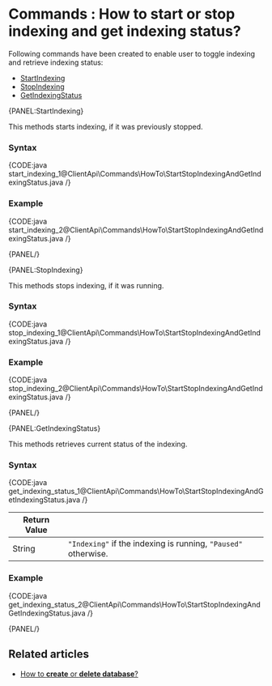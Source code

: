 # Commands : How to start or stop indexing and get indexing status?

Following commands have been created to enable user to toggle indexing and retrieve indexing status:   
- [StartIndexing](../../../client-api/commands/how-to/start-stop-indexing-and-get-indexing-status#startindexing)   
- [StopIndexing](../../../client-api/commands/how-to/start-stop-indexing-and-get-indexing-status#stopindexing)   
- [GetIndexingStatus](../../../client-api/commands/how-to/start-stop-indexing-and-get-indexing-status#getindexingstatus)

{PANEL:StartIndexing}

This methods starts indexing, if it was previously stopped.

### Syntax

{CODE:java start_indexing_1@ClientApi\Commands\HowTo\StartStopIndexingAndGetIndexingStatus.java /}

### Example

{CODE:java start_indexing_2@ClientApi\Commands\HowTo\StartStopIndexingAndGetIndexingStatus.java /}

{PANEL/}

{PANEL:StopIndexing}

This methods stops indexing, if it was running.

### Syntax

{CODE:java stop_indexing_1@ClientApi\Commands\HowTo\StartStopIndexingAndGetIndexingStatus.java /}

### Example

{CODE:java stop_indexing_2@ClientApi\Commands\HowTo\StartStopIndexingAndGetIndexingStatus.java /}

{PANEL/}

{PANEL:GetIndexingStatus}

This methods retrieves current status of the indexing.

### Syntax

{CODE:java get_indexing_status_1@ClientApi\Commands\HowTo\StartStopIndexingAndGetIndexingStatus.java /}

| Return Value | |
| ------------- | ----- |
| String | `"Indexing"` if the indexing is running, `"Paused"` otherwise. |

### Example

{CODE:java get_indexing_status_2@ClientApi\Commands\HowTo\StartStopIndexingAndGetIndexingStatus.java /}

{PANEL/}

## Related articles

- [How to **create** or **delete database**?](../../../client-api/commands/how-to/create-delete-database)   